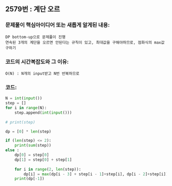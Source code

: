 ## 2579번 : 계단 오르
### 문제풀이 핵심아이디어 또는 새롭게 알게된 내용: 
    DP bottom-up으로 문제풀이 진행
    연속된 3개의 계단을 오르면 안된다는 규칙이 있고, 최대값을 구해야하므로, 점화식의 max값 구하기 
    
### 코드의 시간복잡도와 그 이유:
    O(N) : N개의 input받고 N번 반복하므로 


### 코드:
```python
N = int(input())
step = []
for i in range(N):
    step.append(int(input()))
    
# print(step)

dp = [0] * len(step)

if (len(step) <= 2):
    print(sum(step))
else :
    dp[0] = step[0]
    dp[1] = step[0] + step[1]
    
    for i in range(2, len(step)):
        dp[i] = max(dp[i - 3] + step[i - 1]+step[i], dp[i - 2]+step[i])
    print(dp[-1])
```
